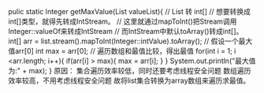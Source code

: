 pulic static Integer getMaxValue(List valueList){
    // List<Integer> 转 int[]
    // 想要转换成int[]类型，就得先转成IntStream。
    // 这里就通过mapToInt()把Stream<Integer>调用Integer::valueOf来转成IntStream
    // 而IntStream中默认toArray()转成int[]。
    int[] arr = list.stream().mapToInt(Integer::intValue).toArray();
    //  假设一个最大值arr[0]
    int max = arr[0];
    //  遍历数组和最值比较，得出最值
    for(int i = 1; i <arr.length; i++){
        if(arr[i] > max){
            max = arr[i];
        }
    }
    System.out.println("最大值为:" + max);
}
   原因：
   集合遍历效率较低，同时还要考虑线程安全问题
   数组遍历效率较高，不用考虑线程安全问题
   故将list集合转换为array数组来遍历求最值。
    
